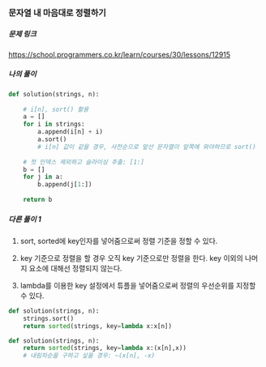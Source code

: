 ### 문자열 내 마음대로 정렬하기



##### 문제 링크

https://school.programmers.co.kr/learn/courses/30/lessons/12915


##### 나의 풀이

```py
def solution(strings, n):
    
    # i[n], sort() 활용
    a = []
    for i in strings:
        a.append(i[n] + i)
        a.sort()
        # i[n] 값이 같을 경우, 사전순으로 앞선 문자열이 앞쪽에 와야하므로 sort()
    
    # 첫 인덱스 제외하고 슬라이싱 추출: [1:]
    b = []
    for j in a:
        b.append(j[1:])
            
    return b
```



##### 다른 풀이 1


1. sort, sorted에 key인자를 넣어줌으로써 정렬 기준을 정할 수 있다.

2. key 기준으로 정렬을 할 경우 오직 key 기준으로만 정렬을 한다. key 이외의 나머지 요소에 대해선 정렬되지 않는다.

3. lambda를 이용한 key 설정에서 튜플을 넣어줌으로써 정렬의 우선순위를 지정할 수 있다.

```py
def solution(strings, n):
    strings.sort() 
    return sorted(strings, key=lambda x:x[n])

def solution(strings, n):
    return sorted(strings, key=lambda x:(x[n],x))
    # 내림차순을 구하고 싶을 경우: ~(x[n], -x)
```
